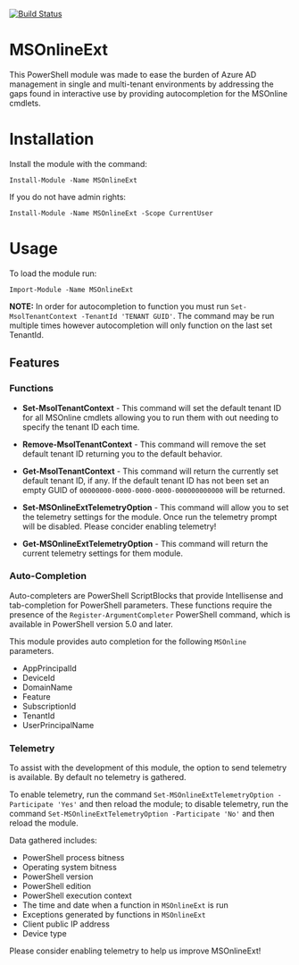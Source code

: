[![Build Status](https://ci.appveyor.com/api/projects/status/github/persistent13/MSOnlineExt?branch=master&retina=true)](https://ci.appveyor.com/project/Persistent13/msonlineext)

# MSOnlineExt

This PowerShell module was made to ease the burden of Azure AD management in single and multi-tenant environments by addressing the gaps found in interactive use by providing autocompletion for the MSOnline cmdlets.

# Installation

Install the module with the command:

```
Install-Module -Name MSOnlineExt
```

If you do not have admin rights:

```
Install-Module -Name MSOnlineExt -Scope CurrentUser
```

# Usage

To load the module run:

```
Import-Module -Name MSOnlineExt
```

**NOTE:** In order for autocompletion to function you must run `Set-MsolTenantContext -TenantId 'TENANT GUID'`. The command may be run multiple times however autocompletion will only function on the last set TenantId.

## Features

### Functions

- **Set-MsolTenantContext** - This command will set the default tenant ID for all MSOnline cmdlets allowing you to run them with out needing to specify the tenant ID each time.

- **Remove-MsolTenantContext** - This command will remove the set default tenant ID returning you to the default behavior.

- **Get-MsolTenantContext** - This command will return the currently set default tenant ID, if any. If the default tenant ID has not been set an empty GUID of `00000000-0000-0000-0000-000000000000` will be returned.

- **Set-MSOnlineExtTelemetryOption** - This command will allow you to set the telemetry settings for the module. Once run the telemetry prompt will be disabled. Please concider enabling telemetry!

- **Get-MSOnlineExtTelemetryOption** - This command will return the current telemetry settings for them module.

### Auto-Completion

Auto-completers are PowerShell ScriptBlocks that provide Intellisense and tab-completion for PowerShell parameters. These functions require the presence of the `Register-ArgumentCompleter` PowerShell command, which is available in PowerShell version 5.0 and later.

This module provides auto completion for the following `MSOnline` parameters.

- AppPrincipalId
- DeviceId
- DomainName
- Feature
- SubscriptionId
- TenantId
- UserPrincipalName

### Telemetry

To assist with the development of this module, the option to send telemetry is available. By default no telemetry is gathered.

To enable telemetry, run the command `Set-MSOnlineExtTelemetryOption -Participate 'Yes'` and then reload the module; to disable telemetry, run the command `Set-MSOnlineExtTelemetryOption -Participate 'No'` and then reload the module.

Data gathered includes:

- PowerShell process bitness
- Operating system bitness
- PowerShell version
- PowerShell edition
- PowerShell execution context
- The time and date when a function in `MSOnlineExt` is run
- Exceptions generated by functions in `MSOnlineExt`
- Client public IP address
- Device type

Please consider enabling telemetry to help us improve MSOnlineExt!
